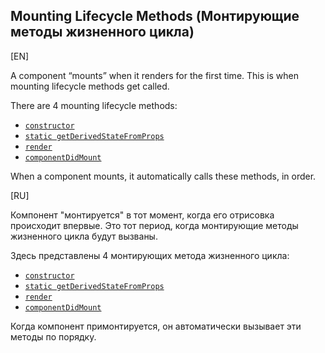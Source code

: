 ## Mounting Lifecycle Methods (Монтирующие методы жизненного цикла)

[EN]

A component “mounts” when it renders for the first time. This is when mounting lifecycle methods get called.

There are 4 mounting lifecycle methods:

* [`constructor`](constructor.md)
* [`static getDerivedStateFromProps`](getDerivedStateFromProps.md)
* [`render`](render.md)
* [`componentDidMount`](componentDidMount.md)

When a component mounts, it automatically calls these methods, in order.

[RU]

Компонент "монтируется" в тот момент, когда его отрисовка происходит впервые. Это тот период, когда монтирующие методы жизненного цикла будут вызваны.

Здесь представлены 4 монтирующих метода жизненного цикла:

* [`constructor`](constructor.md)
* [`static getDerivedStateFromProps`](getDerivedStateFromProps.md)
* [`render`](render.md)
* [`componentDidMount`](componentDidMount.md)

Когда компонент примонтируется, он автоматически вызывает эти методы по порядку.
